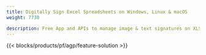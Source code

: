 ```yaml
---
title: Digitally Sign Excel Spreadsheets on Windows, Linux & macOS 
weight: 7730

description: Free App and APIs to manage image & text signatures on XLS, XLSX and ODS files
---
```


{{< blocks/products/pf/agp/feature-solution >}} 

